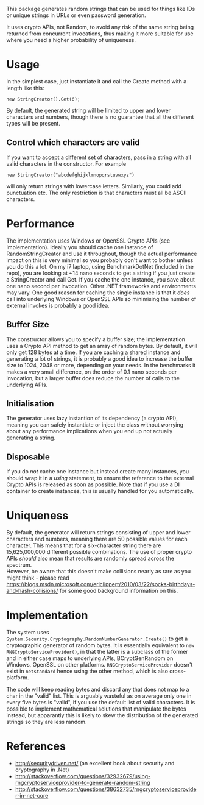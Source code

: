 This package generates random strings that can be used for things like IDs or unique strings in URLs or even password generation.

It uses crypto APIs, not Random, to avoid any risk of the same string being returned from concurrent invocations, thus making it more suitable for use where you need a higher probability of uniqueness. 

# Usage
In the simplest case, just instantiate it and call the Create method with a length like this:
```
new StringCreator().Get(6);
```
By default, the generated string will be limited to upper and lower characters and numbers, though there is no guarantee that all the different types will be present.  

## Control which characters are valid
If you want to accept a different set of characters, pass in a string with all valid characters in the constructor. For example
```
new StringCreator("abcdefghijklmnopqrstuvwxyz")
``` 
will only return strings with lowercase letters. Similarly, you could add punctuation etc. The only restriction is that characters must all be ASCII characters.

# Performance
The implementation uses Windows or OpenSSL Crypto APIs (see Implementation). Ideally you should cache one instance of RandomStringCreator and use it throughout, though the actual performance impact on this is very minimal so you probably don't want to bother unless you do this a lot.
On my i7 laptop, using BenchmarkDotNet (included in the repo), you are looking at ~14 nano seconds to get a string if you just create a StringCreator and call Get. If you cache the one instance, you save about one nano second per invocation. Other .NET frameworks and environments may vary.
One good reason for caching the single instance is that it *does* call into underlying Windows or OpenSSL APIs so minimising the number of external invokes is probably a good idea.

## Buffer Size
The constructor allows you to specify a buffer size; the implementation uses a Crypto API method to get an array of random bytes. By default, it will only get 128 bytes at a time. If you are caching a shared instance and generating a lot of strings, it is probably a good idea to increase the buffer size to 1024, 2048 or more, depending on your needs. In the benchmarks it makes a very small difference, on the order of 0.1 nano seconds per invocation, but a larger buffer does reduce the number of calls to the underlying APIs.

## Initialisation
The generator uses lazy instantion of its dependency (a crypto API), meaning you can safely instantiate or inject the class without worrying about any performance implications when you end up not actually generating a string. 

## Disposable
If you do *not* cache one instance but instead create many instances, you should wrap it in a *using* statement, to ensure the reference to the external Crypto APIs is released as soon as possible. Note that if you use a DI container to create instances, this is usually handled for you automatically.

# Uniqueness
By default, the generator will return strings consisting of upper and lower characters and numbers, meaning there are 50 possible values for each character. This means that for a six-character string there are 15,625,000,000 different possible combinations. The use of proper crypto APIs *should* also mean that results are randomly spread across the spectrum.  
However, be aware that this doesn't make collisions nearly as rare as you might think - please read <https://blogs.msdn.microsoft.com/ericlippert/2010/03/22/socks-birthdays-and-hash-collisions/> for some good background information on this.

# Implementation
The system uses ```System.Security.Cryptography.RandomNumberGenerator.Create()``` to get a cryptographic generator of random bytes. It is essentially equivalent to ```new RNGCryptoServiceProvider()```, in that the latter is a subclass of the former and in either case maps to underlying APIs, BCryptGenRandom on Windows, OpenSSL on other platforms. ```RNGCryptoServiceProvider``` doesn't exist in ```netstandard``` hence using the other method, which is also cross-platform.

The code will keep reading bytes and discard any that does not map to a char in the "valid" list. This is arguably wasteful as on average only one in every five bytes is "valid", if you use the default list of valid characters. It is possible to implement mathematical solutions that manipulate the bytes instead, but apparantly this is likely to skew the distribution of the generated strings so they are less random. 

# References
- <http://securitydriven.net/>  (an excellent book about security and cryptography in .Net)
- <http://stackoverflow.com/questions/32932679/using-rngcryptoserviceprovider-to-generate-random-string>  
- <http://stackoverflow.com/questions/38632735/rngcryptoserviceprovider-in-net-core>

